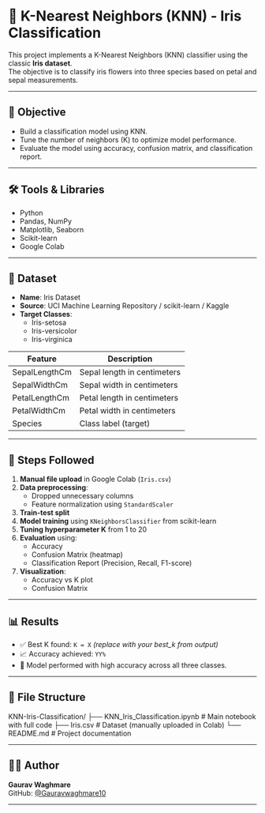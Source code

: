 # 🌸 K-Nearest Neighbors (KNN) - Iris Classification

This project implements a K-Nearest Neighbors (KNN) classifier using the classic **Iris dataset**.  
The objective is to classify iris flowers into three species based on petal and sepal measurements.

---

## 📌 Objective

- Build a classification model using KNN.
- Tune the number of neighbors (K) to optimize model performance.
- Evaluate the model using accuracy, confusion matrix, and classification report.

---

## 🛠 Tools & Libraries

- Python
- Pandas, NumPy
- Matplotlib, Seaborn
- Scikit-learn
- Google Colab

---

## 🧪 Dataset

- **Name**: Iris Dataset
- **Source**: UCI Machine Learning Repository / scikit-learn / Kaggle
- **Target Classes**:
  - Iris-setosa
  - Iris-versicolor
  - Iris-virginica

| Feature         | Description              |
|----------------|--------------------------|
| SepalLengthCm   | Sepal length in centimeters |
| SepalWidthCm    | Sepal width in centimeters  |
| PetalLengthCm   | Petal length in centimeters |
| PetalWidthCm    | Petal width in centimeters |
| Species         | Class label (target)     |

---

## 🚀 Steps Followed

1. **Manual file upload** in Google Colab (`Iris.csv`)
2. **Data preprocessing**:
   - Dropped unnecessary columns
   - Feature normalization using `StandardScaler`
3. **Train-test split**
4. **Model training** using `KNeighborsClassifier` from scikit-learn
5. **Tuning hyperparameter K** from 1 to 20
6. **Evaluation** using:
   - Accuracy
   - Confusion Matrix (heatmap)
   - Classification Report (Precision, Recall, F1-score)
7. **Visualization**:
   - Accuracy vs K plot
   - Confusion Matrix

---

## 📊 Results

- ✅ Best K found: `K = X` *(replace with your best_k from output)*
- 📈 Accuracy achieved: `YY%`
- 🎯 Model performed with high accuracy across all three classes.

---

## 📎 File Structure

KNN-Iris-Classification/
├── KNN_Iris_Classification.ipynb # Main notebook with full code
├── Iris.csv # Dataset (manually uploaded in Colab)
└── README.md # Project documentation


---

## 👨‍💻 Author

**Gaurav Waghmare**  
GitHub: [@Gauravwaghmare10](https://github.com/Gauravwaghmare10)

---
